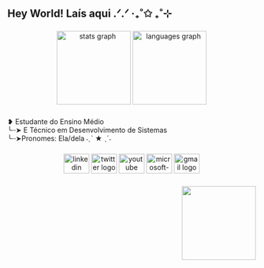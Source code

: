 <h2 align="left">Hey World! Laís aqui .ᐟ.ᐟ ‧₊˚✩ ₊˚⊹</h2>

###

<div align="center">
  <img src="https://github-readme-stats.vercel.app/api?username=HeeeyLais&hide_title=false&hide_rank=false&show_icons=true&include_all_commits=true&count_private=true&disable_animations=false&theme=dracula&locale=en&hide_border=false&order=1" height="150" alt="stats graph"  />
  <img src="https://github-readme-stats.vercel.app/api/top-langs?username=HeeeyLais&locale=en&hide_title=false&layout=compact&card_width=320&langs_count=5&theme=dracula&hide_border=false&order=2" height="150" alt="languages graph"  />
</div>

###

<p align="left">❥ Estudante do Ensino Médio<br>      ╰┈➤ E Técnico em Desenvolvimento de Sistemas<br>      ╰┈➤Pronomes: Ela/dela ˗ˏˋ ★ ˎˊ˗ </p>

###

<div align="center">
  <img src="https://raw.githubusercontent.com/maurodesouza/profile-readme-generator/master/src/assets/icons/social/linkedin/default.svg" width="52" height="40" alt="linkedin logo"  />
  <img src="https://raw.githubusercontent.com/maurodesouza/profile-readme-generator/master/src/assets/icons/social/twitter/default.svg" width="52" height="40" alt="twitter logo"  />
  <img src="https://raw.githubusercontent.com/maurodesouza/profile-readme-generator/master/src/assets/icons/social/youtube/default.svg" width="52" height="40" alt="youtube logo"  />
  <img src="https://raw.githubusercontent.com/maurodesouza/profile-readme-generator/master/src/assets/icons/social/microsoft-outlook/default.svg" width="52" height="40" alt="microsoft-outlook logo"  />
  <img src="https://raw.githubusercontent.com/maurodesouza/profile-readme-generator/master/src/assets/icons/social/gmail/default.svg" width="52" height="40" alt="gmail logo"  />
</div>

###

<img align="right" height="150" src="https://i.pinimg.com/originals/af/c9/66/afc966b91eeec83eec99b83ef684fdb7.gif"  />

###                                                                                                                                                                                                                                                                                                                                                                                                 

